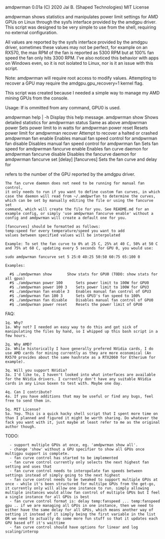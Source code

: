   amdpwrman 0.01a        (C) 2020 Jai B. (Shaped Technologies)        MIT License

  amdpwrman shows statistics and manipulates power limit settings for AMD GPUs
  on Linux through the sysfs interface provided by the amdgpu driver. This script
  was designed to be very simple to use from the shell, requiring no external
  configuration.
  
  All values are reported by the sysfs interface provided by the amdgpu driver,
  sometimes these values may not be perfect, for example on an RX570, the max
  RPM of the fan is reported as 5300 RPM but at 100% fan speed the fan only hits
  3300 RPM. I've also noticed this behavior with apps on Windows even, so it is
  not isolated to Linux, nor is it an issue with this script.
  
  Note: amdpwrman will require root access to modify values.
  Attempting to recover a GPU may require the amdgpu.gpu_recovery=1 kernel flag.

  This script was created because I needed a simple way to manage my AMD mining GPUs
  from the console.
  

Usage:
   If <gpu> is ommitted from any command, GPU0 is used.

   amdpwrman help | -h              Display this help message.
   amdpwrman show <gpu>             Shows detailed statistics for <gpu>
   amdpwrman status <gpu>           Same as above
   amdpwrman power <limit> <gpu>    Sets power limit to <limit> in watts for <gpu>
   amdpwrman power reset <gpu>      Resets power limit for <gpu>
   amdpwrman recover <gpu>          Attempt to recover a halted or crashed <gpu>
   amdpwrman fan enable <gpu>       Enables manual fan speed control for <gpu>
   amdpwrman fan disable <gpu>      Disables manual fan speed control for <gpu>
   amdpwrman fan <speed> <gpu>      Sets fan speed for <gpu>
   amdpwrman fancurve enable <gpu>  Enables fan curve daemon for <gpu>
   amdpwrman fancurve disable <gpu> Disables the fancurve daemon for <gpu>
   amdpwrman fancurve set [delay] [fancurves] <gpu>
                                    Sets the fan curve and delay for <gpu>

   <gpu> refers to the number of the GPU reported by the amdgpu driver.

    The fan curve daemon does not need to be running for manual fan control,
    it only needs to run if you want to define custom fan curves, in which
    case the daemon will read from ~/.amdpwrfan to determine the curves,
    which can be set by manually editing the file or using the fancurve set
    command, which will create the file for you. See README.md for an
    example config, or simply 'use amdpwrman fancurve enable' without a
    config and amdpwrman will create a default one for you.

    [fancurves] should be formatted as follows:
    temp:speed for every temperature/speed you want to add
    values between specified values will be interpolated

    Example: To set the fan curve to 0% at 25 C, 25% at 40 C, 50% at 50 C
    and 75% at 60 C, updating every 5 seconds for GPU 0, you would use:

    sudo amdpwrman fancurve set 5 25:0 40:25 50:50 60:75 65:100 0

    Examples:

      #$ ./amdpwrman show		Show stats for GPU0 (TODO: show stats for all gpus)
      #$ ./amdpwrman power 100		Sets power limit to 100W for GPU0
      #$ ./amdpwrman power 100 3	Sets power limit to 100W for GPU3
      #$ ./amdpwrman fan enable 3	Enables manual fan control of GPU3
      #$ ./amdpwrman fan 100 3		Sets GPU3's fan speed to 100%
      #$ ./amdpwrman fan disable	Disables manual fan control of GPU0
      #$ ./amdpwrman power reset	Resets the power limit of GPU0

  FAQ:

	1q. Why?
	1a. Why not? I needed an easy way to do this and got sick of manipulating the files by hand, so I whipped up this bash script in a few hours.

	2q. Why AMD?
	2a. While historically I have generally prefered NVidia cards, I do use AMD cards for mining currently as they are more economical (An RX570 provides about the same hashrate as a RTX2060 for Etherium for example).

	3q. Will you support NVidia?
	3a. I'd like to, I haven't looked into what interfaces are available for the NVidia drivers. I currently don't have any suitable NVidia cards in any Linux boxen to test with. Maybe one day.

	4q. Can I contribute?
	4a. If you have additions that may be useful or find any bugs, feel free to send them in.

	5q. MIT License?
	5a. Yep. This is a quick hacky shell script that I spent more time on than I planned and figured it might be worth sharing. Do whatever the fack you want with it, just maybe at least refer to me as the original author though.

  TODO:

      - support multiple GPUs at once, eg. 'amdpwrman show all'.
      - change 'show' without a GPU specifier to show all GPUs once multigpu support is complete.
      - fan curve control has started to be implemented
      - fan curve control currently only selects the next highest fan setting and uses that
      - fan curve control needs to interopolate fan speeds between settings instead of simply going to the next highest
      - fan curve control needs to be tweaked to support multiple GPUs at once - while it's been structured for multilpe GPUs from the get-go, it currently only will allow one instance to run. simply allowing multiple instances would allow fan control of multiple GPUs but I feel a single instance for all GPUs is best
      - fan curve control format is: delay temp:fanspeed ... temp:fanspeed gpu .. if we are managing all GPUs in one instance, then we need to either have the same delay for all GPUs, which means another way of setting it instead of it simply being the first variable in the list OR we need to actually do some more fun stuff so that it updates each GPU based off it's waittime
      - fan curve control should have options for linear and log scaling/interop
